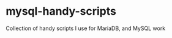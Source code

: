 mysql-handy-scripts
===================

Collection of handy scripts I use for MariaDB, and MySQL work

